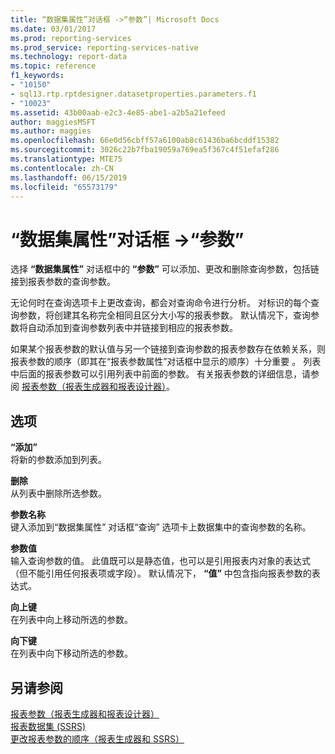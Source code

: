 ```yaml
---
title: “数据集属性”对话框 ->“参数”| Microsoft Docs
ms.date: 03/01/2017
ms.prod: reporting-services
ms.prod_service: reporting-services-native
ms.technology: report-data
ms.topic: reference
f1_keywords:
- "10150"
- sql13.rtp.rptdesigner.datasetproperties.parameters.f1
- "10023"
ms.assetid: 43b00aab-e2c3-4e85-abe1-a2b5a21efeed
author: maggiesMSFT
ms.author: maggies
ms.openlocfilehash: 66e0d56cbff57a6100ab8c61436ba6bcddf15382
ms.sourcegitcommit: 3026c22b7fba19059a769ea5f367c4f51efaf286
ms.translationtype: MTE75
ms.contentlocale: zh-CN
ms.lasthandoff: 06/15/2019
ms.locfileid: "65573179"
---
```

# <a name="dataset-properties-dialog-box-parameters"></a>“数据集属性”对话框 ->“参数”
  选择 **“数据集属性”** 对话框中的 **“参数”** 可以添加、更改和删除查询参数，包括链接到报表参数的查询参数。  
  
 无论何时在查询选项卡上更改查询，都会对查询命令进行分析。 对标识的每个查询参数，将创建其名称完全相同且区分大小写的报表参数。 默认情况下，查询参数将自动添加到查询参数列表中并链接到相应的报表参数。  
  
 如果某个报表参数的默认值与另一个链接到查询参数的报表参数存在依赖关系，则报表参数的顺序（即其在“报表参数属性”对话框中显示的顺序）十分重要  。 列表中后面的报表参数可以引用列表中前面的参数。 有关报表参数的详细信息，请参阅 [报表参数（报表生成器和报表设计器）](../../reporting-services/report-design/report-parameters-report-builder-and-report-designer.md)。  
  
## <a name="options"></a>选项  
 **“添加”**  
 将新的参数添加到列表。  
  
 **删除**  
 从列表中删除所选参数。  
  
 **参数名称**  
 键入添加到“数据集属性”  对话框“查询”  选项卡上数据集中的查询参数的名称。  
  
 **参数值**  
 输入查询参数的值。 此值既可以是静态值，也可以是引用报表内对象的表达式（但不能引用任何报表项或字段）。 默认情况下， **“值”** 中包含指向报表参数的表达式。  
  
 **向上键**  
 在列表中向上移动所选的参数。  
  
 **向下键**  
 在列表中向下移动所选的参数。  
  
## <a name="see-also"></a>另请参阅  
 [报表参数（报表生成器和报表设计器）](../../reporting-services/report-design/report-parameters-report-builder-and-report-designer.md)   
 [报表数据集 (SSRS)](../../reporting-services/report-data/report-datasets-ssrs.md)   
 [更改报表参数的顺序（报表生成器和 SSRS）](../../reporting-services/report-design/change-the-order-of-a-report-parameter-report-builder-and-ssrs.md)  
  
  

